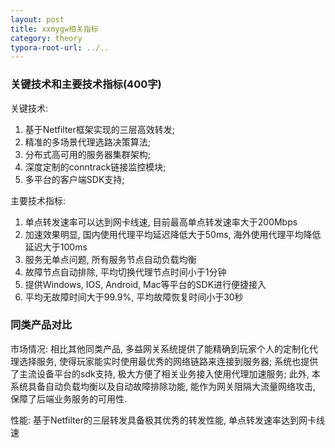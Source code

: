 ```yaml
---
layout: post
title: xxmygw相关指标
category: theory
typora-root-url: ../..
---
```


### 关键技术和主要技术指标(400字)

关键技术:

1. 基于Netfilter框架实现的三层高效转发;
2. 精准的多场景代理选路决策算法;
3. 分布式高可用的服务器集群架构;
4. 深度定制的conntrack链接监控模块;
5. 多平台的客户端SDK支持;

主要技术指标:
1. 单点转发速率可以达到网卡线速, 目前最高单点转发速率大于200Mbps
2. 加速效果明显, 国内使用代理平均延迟降低大于50ms, 海外使用代理平均降低延迟大于100ms
3. 服务无单点问题, 所有服务节点自动负载均衡
4. 故障节点自动排除, 平均切换代理节点时间小于1分钟
5. 提供Windows, IOS, Android, Mac等平台的SDK进行便捷接入
6. 平均无故障时间大于99.9%, 平均故障恢复时间小于30秒



### 同类产品对比

市场情况: 相比其他同类产品, 多益网关系统提供了能精确到玩家个人的定制化代理选择服务, 使得玩家能实时使用最优秀的网络链路来连接到服务器; 系统也提供了主流设备平台的sdk支持, 极大方便了相关业务接入使用代理加速服务; 此外, 本系统具备自动负载均衡以及自动故障排除功能, 能作为网关阻隔大流量网络攻击, 保障了后端业务服务的可用性.

性能: 基于Netfilter的三层转发具备极其优秀的转发性能, 单点转发速率达到网卡线速
